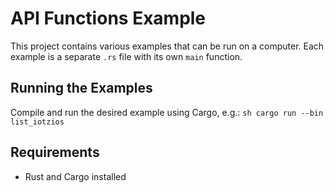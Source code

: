 # API Functions Example

This project contains various examples that can be run on a computer. Each example is a separate `.rs` file with its own `main` function.

## Running the Examples

Compile and run the desired example using Cargo, e.g.:
    ```sh
    cargo run --bin list_iotzios
    ```

## Requirements

- Rust and Cargo installed
